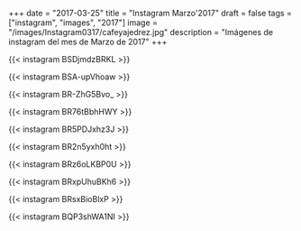 +++
date = "2017-03-25"
title = "Instagram Marzo'2017"
draft = false
tags = ["instagram", "images", "2017"]
image = "/images/Instagram0317/cafeyajedrez.jpg"
description = "Imágenes de instagram del mes de Marzo de 2017"
+++

{{< instagram BSDjmdzBRKL >}}

{{< instagram BSA-upVhoaw >}}

{{< instagram BR-ZhG5Bvo_ >}}

{{< instagram BR76tBbhHWY >}}

{{< instagram BR5PDJxhz3J >}}

{{< instagram BR2n5yxh0ht >}}

{{< instagram BRz6oLKBP0U >}}

{{< instagram BRxpUhuBKh6 >}}

{{< instagram BRsxBioBlxP >}}

{{< instagram BQP3shWA1NI >}}
